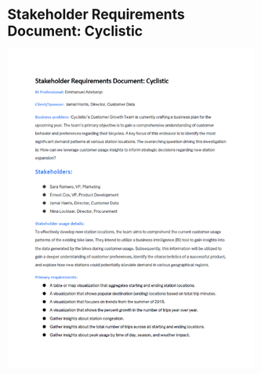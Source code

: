 # Stakeholder Requirements Document: Cyclistic


![Stakehoder Req Doc](./image/SRD.png)              

